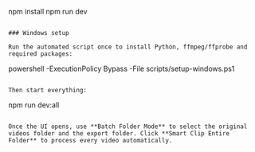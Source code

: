 npm install
npm run dev
```

### Windows setup

Run the automated script once to install Python, ffmpeg/ffprobe and required packages:

```
powershell -ExecutionPolicy Bypass -File scripts/setup-windows.ps1
```

Then start everything:

```
npm run dev:all
```

Once the UI opens, use **Batch Folder Mode** to select the original videos folder and the export folder. Click **Smart Clip Entire Folder** to process every video automatically.